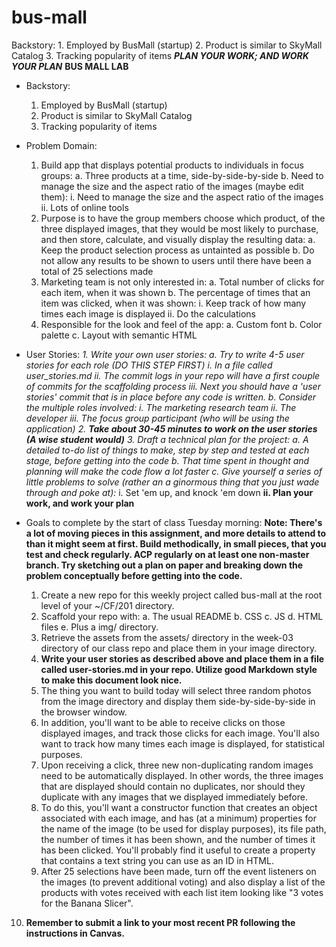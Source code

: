 # bus-mall
Backstory:     1. Employed by BusMall (startup)     2. Product is similar to     SkyMall Catalog     3. Tracking popularity of items
***PLAN YOUR WORK; AND WORK YOUR PLAN***
  **BUS MALL LAB**
  - Backstory:
    1. Employed by BusMall (startup)
    2. Product is similar to
    SkyMall Catalog
    3. Tracking popularity of items

  - Problem Domain:
    1. Build app that displays potential products to individuals in focus groups:
      a. Three products at a time, side-by-side-by-side
      b. Need to manage the size and the aspect ratio of the images (maybe edit them):
        i. Need to manage the size and the aspect ratio of the images
        ii. Lots of online tools
    2. Purpose is to have the group members choose which product, of the three displayed images, that they would be most likely to purchase, and then store, calculate, and visually display the resulting data:
      a. Keep the product selection process as untainted as possible
      b. Do not allow any results to be shown to users until there have been a total of 25 selections made
    3. Marketing team is not only interested in:
      a. Total number of clicks for each item, when it was shown
      b. The percentage of times that an item was clicked, when it was shown:
        i. Keep track of how many times each image is displayed
        ii. Do the calculations
    4. Responsible for the look and feel of the app:
      a. Custom font
      b. Color palette
      c. Layout with semantic HTML

  - User Stories:
    *1. Write your own user stories:
      a. Try to write 4-5 user stories for each role (DO THIS STEP FIRST)
        i. In a file called user_stories.md
        ii. The commit logs in your repo will have a first couple of commits for the scaffolding process
        iii. Next you should have a 'user stories' commit that is in place before any code is written.
      b. Consider the multiple roles involved:
        i. The marketing research team
        ii. The developer
        iii. The focus group participant (who will be using the application)
    2. **Take about 30-45 minutes to work on the user stories (A wise student would)**
    3. Draft a technical plan for the project:
      a. A detailed to-do list of things to make, step by step and tested at each stage, before getting into the code
      b. That time spent in thought and planning will make the code flow a lot faster
      c. Give yourself a series of little problems to solve (rather an a ginormous thing that you just wade through and poke at):*
        i. Set 'em up, and knock 'em down
      **ii. Plan your work, and work your plan**

  - Goals to complete by the start of class Tuesday morning:
    **Note: There's a lot of moving pieces in this assignment, and more details to attend to than it might seem at first. Build methodically, in small pieces, that you test and check regularly. ACP regularly on at least one non-master branch. Try sketching out a plan on paper and breaking down the problem conceptually before getting into the code.**
    1. Create a new repo for this weekly project called bus-mall at the root level of your ~/CF/201 directory.
    2. Scaffold your repo with:
      a. The usual README
      b. CSS
      c. JS
      d. HTML files
      e. Plus a img/ directory.
    3. Retrieve the assets from the assets/ directory in the week-03 directory of our class repo and place them in your image directory.
    4. **Write your user stories as described above and place them in a file called user-stories.md in your repo. Utilize good Markdown style to make this document look nice.**
    5. The thing you want to build today will select three random photos from the image directory and display them side-by-side-by-side in the browser window.
    6. In addition, you'll want to be able to receive clicks on those displayed images, and track those clicks for each image. You'll also want to track how many times each image is displayed, for statistical purposes.
    7. Upon receiving a click, three new non-duplicating random images need to be automatically displayed. In other words, the three images that are displayed should contain no duplicates, nor should they duplicate with any images that we displayed immediately before.
    8. To do this, you'll want a constructor function that creates an object associated with each image, and has (at a minimum) properties for the name of the image (to be used for display purposes), its file path, the number of times it has been shown, and the number of times it has been clicked. You'll probably find it useful to create a property that contains a text string you can use as an ID in HTML.
    9. After 25 selections have been made, turn off the event listeners on the images (to prevent additional voting) and also display a list of the products with votes received with each list item looking like "3 votes for the Banana Slicer".
   10. **Remember to submit a link to your most recent PR following the instructions in Canvas.**
